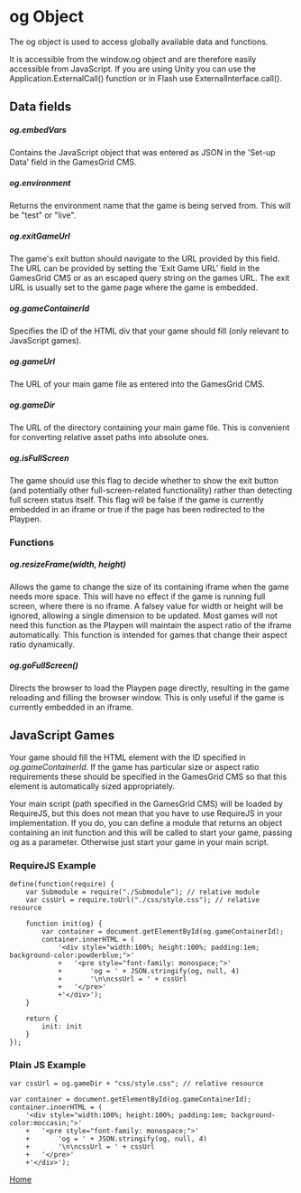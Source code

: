 # og Object

The og object is used to access globally available data and functions.

It is accessible from the window.og object and are therefore easily accessible from JavaScript.
If you are using Unity you can use the Application.ExternalCall() function or in Flash use ExternalInterface.call().

## Data fields

##### og.embedVars
Contains the JavaScript object that was entered as JSON in the 'Set-up Data'
field in the GamesGrid CMS.

##### og.environment
Returns the environment name that the game is being served from. This will be
 "test" or "live".

##### og.exitGameUrl
The game's exit button should navigate to the URL provided by this field. The
 URL can be provided by setting the 'Exit Game URL' field in the GamesGrid 
 CMS or as an escaped query string on the games URL. The exit URL is usually set
  to the game page where the game is embedded.

##### og.gameContainerId
Specifies the ID of the HTML div that your game should fill (only relevant 
to JavaScript games).

##### og.gameUrl
The URL of your main game file as entered into the GamesGrid CMS.

##### og.gameDir
The URL of the directory containing your main game file. This is convenient for
converting relative asset paths into absolute ones.

##### og.isFullScreen
The game should use this flag to decide whether to show the exit button
(and potentially other full-screen-related functionality) rather than detecting
full screen status itself. This flag will be false if the game is currently
embedded in an iframe or true if the page has been redirected to the Playpen.

### Functions

##### og.resizeFrame(width, height)
Allows the game to change the size of its containing iframe when the game needs
more space. This will have no effect if the game is running full screen, where
there is no iframe. A falsey value for width or height will be ignored,
allowing a single dimension to be updated. Most games will not need this
function as the Playpen will maintain the aspect ratio of the iframe
automatically. This function is intended for games that change their aspect
ratio dynamically.

##### og.goFullScreen()
Directs the browser to load the Playpen page directly, resulting in the game
reloading and filling the browser window. This is only useful if the game is
currently embedded in an iframe.

## JavaScript Games
Your game should fill the HTML element with the ID specified in
*og.gameContainerId*. If the game has particular size or aspect ratio
requirements these should be specified in the GamesGrid CMS so that this
element is automatically sized appropriately.

Your main script (path specified in the GamesGrid CMS) will be loaded by 
RequireJS, but this does not mean that you have to use RequireJS in your 
implementation. If you do, you can define a module that returns an object 
containing an init function and this will be called to start your game, 
passing og as a parameter. Otherwise just start your game in your main script.

### RequireJS Example
````
define(function(require) {
    var Submodule = require("./Submodule"); // relative module
    var cssUrl = require.toUrl("./css/style.css"); // relative resource

    function init(og) {
        var container = document.getElementById(og.gameContainerId);
        container.innerHTML = (
            '<div style="width:100%; height:100%; padding:1em; background-color:powderblue;">'
            +   '<pre style="font-family: monospace;">'
            +       'og = ' + JSON.stringify(og, null, 4)
            +       '\n\ncssUrl = ' + cssUrl
            +   '</pre>'
            +'</div>');
    }

    return {
        init: init
    }
});
````

### Plain JS Example
````
var cssUrl = og.gameDir + "css/style.css"; // relative resource

var container = document.getElementById(og.gameContainerId);
container.innerHTML = (
    '<div style="width:100%; height:100%; padding:1em; background-color:moccasin;">'
    +   '<pre style="font-family: monospace;">'
    +       'og = ' + JSON.stringify(og, null, 4)
    +       '\n\ncssUrl = ' + cssUrl
    +   '</pre>'
    +'</div>');
````

[Home](../README.md)